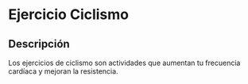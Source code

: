 # Ejercicio Ciclismo

## Descripción
Los ejercicios de ciclismo son actividades que aumentan tu frecuencia cardíaca y mejoran la resistencia.
